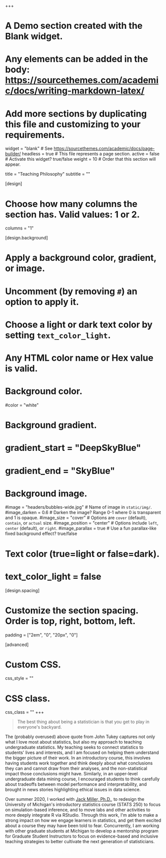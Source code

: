 +++
# A Demo section created with the Blank widget.
# Any elements can be added in the body: https://sourcethemes.com/academic/docs/writing-markdown-latex/
# Add more sections by duplicating this file and customizing to your requirements.

widget = "blank"  # See https://sourcethemes.com/academic/docs/page-builder/
headless = true  # This file represents a page section.
active = false  # Activate this widget? true/false
weight = 10  # Order that this section will appear.

title = "Teaching Philosophy"
subtitle = ""

[design]
  # Choose how many columns the section has. Valid values: 1 or 2.
  columns = "1"

[design.background]
  # Apply a background color, gradient, or image.
  #   Uncomment (by removing `#`) an option to apply it.
  #   Choose a light or dark text color by setting `text_color_light`.
  #   Any HTML color name or Hex value is valid.

  # Background color.
  #color = "white"

  # Background gradient.
  # gradient_start = "DeepSkyBlue"
  # gradient_end = "SkyBlue"

  # Background image.
  #image = "headers/bubbles-wide.jpg"  # Name of image in `static/img/`.
  #image_darken = 0.6  # Darken the image? Range 0-1 where 0 is transparent and 1 is opaque.
  #image_size = "cover"  #  Options are `cover` (default), `contain`, or `actual` size.
  #image_position = "center"  # Options include `left`, `center` (default), or `right`.
  #image_parallax = true  # Use a fun parallax-like fixed background effect? true/false

  # Text color (true=light or false=dark).
  # text_color_light = false

[design.spacing]
  # Customize the section spacing. Order is top, right, bottom, left.
  padding = ["2em", "0", "20px", "0"]

[advanced]
 # Custom CSS.
 css_style = ""

 # CSS class.
 css_class = ""
+++

> The best thing about being a statistician is that you get to play in everyone's backyard.

The (probably overused) above quote from John Tukey captures not only what I love most about statistics, but also my approach to teaching undergraduate statistics. My teaching seeks to connect statistics to students' lives and interests, and I am focused on helping them understand the bigger picture of their work. In an introductory course, this involves having students work together and think deeply about what conclusions they can and cannot draw from their analyses, and the non-statistical impact those conclusions might have. Similarly, in an upper-level undergraduate data mining course, I encouraged students to think carefully about tradeoffs between model performance and interpretability, and brought in news stories highlighting ethical issues in data science.

Over summer 2020, I worked with [Jack Miller, Ph.D.](https://lsa.umich.edu/stats/people/faculty/jackie-miller.html), to redesign the University of Michigan's introductory statistics course (STATS 250) to focus on simulation-based inference, and to move labs and other activities to more deeply integrate R via RStudio. Through this work, I'm able to make a strong impact on how we engage learners in statistics, and get them excited about a course they may have been told to fear. Concurrently, I am working with other graduate students at Michigan to develop a mentorship program for Graduate Student Instructors to focus on evidence-based and inclusive teaching strategies to better cultivate the next generation of statisticians.

<div style="text-align: center;">
  <a class="btn btn-primary btn-lg" style="color: #fff; margin-right:1em;" href="../files/seewaldTeachingStatement.pdf" target="_blank">
    <i class="fas fa-download" style="padding-right: .5em;"></i>
    Teaching Statement
  </a>
  <a class="btn btn-primary btn-lg" style="color: #fff; margin-left:1em;" href="../files/seewaldTeachingReviews.pdf" target="_blank">
    <i class="fas fa-download" style="padding-right: .5em;"></i>
    Selected Teaching Reviews
  </a>
</div>
